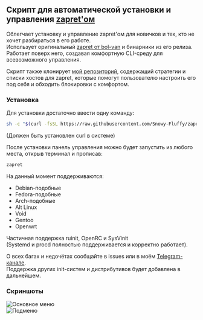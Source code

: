 ## Скрипт для автоматической установки и управления [zapret'ом](https://github.com/bol-van/zapret)

Облегчает установку и управление zapret'ом для новичков и тех, кто не хочет разбираться в его работе.  
Использует оригинальный [zapret от bol-van](https://github.com/bol-van/zapret) и бинарники из его релиза. Работает поверх него, создавая комфортную CLI-среду для всевозможного управления.  

Скрипт также клонирует [мой репозиторий](https://github.com/Snowy-Fluffy/zapret.cfgs), содержащий стратегии и списки хостов для zapret, которые помогут пользователю настроить его под себя и обходить блокировки с комфортом.  

### Установка  

Для установки достаточно ввести одну команду:  
```bash
sh -c "$(curl -fsSL https://raw.githubusercontent.com/Snowy-Fluffy/zapret.installer/refs/heads/main/installer.sh)"
```
(Должен быть установлен curl в системе)


После установки панель управления можно будет запустить из любого места, открыв терминал и прописав:  
```bash
zapret
```

На данный момент поддерживаются:  
- Debian-подобные  
- Fedora-подобные  
- Arch-подобные  
- Alt Linux
- Void  
- Gentoo
- Openwrt

Частичная поддержка ruinit, OpenRC и SysVinit  
(Systemd и procd полностью поддерживается и корректно работает).  

О всех багах и недочётах сообщайте в issues или в моём [Telegram-канале](https://t.me/linux_hi).  
Поддержка других init-систем и дистрибутивов будет добавлена в дальнейшем.  

### Скриншоты  
![Основное меню](https://snowyfluffy.ru/files/github/zapret-installer1.png)  
![Подменю](https://snowyfluffy.ru/files/github/zapret-installer2.png)  
